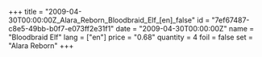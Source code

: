+++
title = "2009-04-30T00:00:00Z_Alara_Reborn_Bloodbraid_Elf_[en]_false"
id = "7ef67487-c8e5-49bb-b0f7-e073ff2e31f1"
date = "2009-04-30T00:00:00Z"
name = "Bloodbraid Elf"
lang = ["en"]
price = "0.68"
quantity = 4
foil = false
set = "Alara Reborn"
+++
